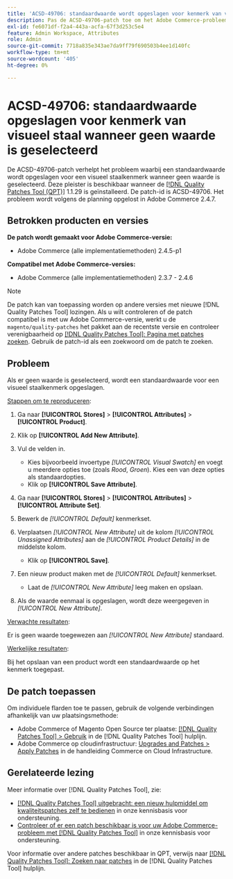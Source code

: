 ```yaml
---
title: 'ACSD-49706: standaardwaarde wordt opgeslagen voor kenmerk van visueel staal wanneer geen waarde is geselecteerd'
description: Pas de ACSD-49706-patch toe om het Adobe Commerce-probleem op te lossen waarbij een standaardwaarde wordt opgeslagen voor een visueel staalkenmerk wanneer geen waarde is geselecteerd.
exl-id: fe6071df-f2a4-443a-acfa-67f3d253c5e4
feature: Admin Workspace, Attributes
role: Admin
source-git-commit: 7718a835e343ae7da9ff79f690503b4ee1d140fc
workflow-type: tm+mt
source-wordcount: '405'
ht-degree: 0%

---
```


# ACSD-49706: standaardwaarde opgeslagen voor kenmerk van visueel staal wanneer geen waarde is geselecteerd

De ACSD-49706-patch verhelpt het probleem waarbij een standaardwaarde wordt opgeslagen voor een visueel staalkenmerk wanneer geen waarde is geselecteerd. Deze pleister is beschikbaar wanneer de [[!DNL Quality Patches Tool (QPT)]](/help/announcements/adobe-commerce-announcements/magento-quality-patches-released-new-tool-to-self-serve-quality-patches.md) 1.1.29 is geïnstalleerd. De patch-id is ACSD-49706. Het probleem wordt volgens de planning opgelost in Adobe Commerce 2.4.7.

## Betrokken producten en versies

**De patch wordt gemaakt voor Adobe Commerce-versie:**

* Adobe Commerce (alle implementatiemethoden) 2.4.5-p1

**Compatibel met Adobe Commerce-versies:**

* Adobe Commerce (alle implementatiemethoden) 2.3.7 - 2.4.6

>[!NOTE]
>
>De patch kan van toepassing worden op andere versies met nieuwe [!DNL Quality Patches Tool] lozingen. Als u wilt controleren of de patch compatibel is met uw Adobe Commerce-versie, werkt u de `magento/quality-patches` het pakket aan de recentste versie en controleer verenigbaarheid op [[!DNL Quality Patches Tool]: Pagina met patches zoeken](https://experienceleague.adobe.com/tools/commerce-quality-patches/index.html). Gebruik de patch-id als een zoekwoord om de patch te zoeken.

## Probleem

Als er geen waarde is geselecteerd, wordt een standaardwaarde voor een visueel staalkenmerk opgeslagen.

<u>Stappen om te reproduceren</u>:

1. Ga naar **[!UICONTROL Stores]** > **[!UICONTROL Attributes]** > **[!UICONTROL Product]**.
1. Klik op **[!UICONTROL Add New Attribute]**.
1. Vul de velden in.

   * Kies bijvoorbeeld invoertype *[!UICONTROL Visual Swatch]* en voegt u meerdere opties toe (zoals *Rood*, *Groen*). Kies een van deze opties als standaardopties.
   * Klik op **[!UICONTROL Save Attribute]**.

1. Ga naar **[!UICONTROL Stores]** > **[!UICONTROL Attributes]** > **[!UICONTROL Attribute Set]**.
1. Bewerk de *[!UICONTROL Default]* kenmerkset.
1. Verplaatsen *[!UICONTROL New Attribute]* uit de kolom *[!UICONTROL Unassigned Attributes]* aan de *[!UICONTROL Product Details]* in de middelste kolom.

   * Klik op **[!UICONTROL Save]**.

1. Een nieuw product maken met de *[!UICONTROL Default]* kenmerkset.

   * Laat de *[!UICONTROL New Attribute]* leeg maken en opslaan.

1. Als de waarde eenmaal is opgeslagen, wordt deze weergegeven in *[!UICONTROL New Attribute]*.

<u>Verwachte resultaten</u>:

Er is geen waarde toegewezen aan *[!UICONTROL New Attribute]* standaard.

<u>Werkelijke resultaten</u>:

Bij het opslaan van een product wordt een standaardwaarde op het kenmerk toegepast.

## De patch toepassen

Om individuele flarden toe te passen, gebruik de volgende verbindingen afhankelijk van uw plaatsingsmethode:

* Adobe Commerce of Magento Open Source ter plaatse: [[!DNL Quality Patches Tool] > Gebruik](https://experienceleague.adobe.com/docs/commerce-operations/tools/quality-patches-tool/usage.html) in de [!DNL Quality Patches Tool] hulplijn.
* Adobe Commerce op cloudinfrastructuur: [Upgrades and Patches > Apply Patches](https://experienceleague.adobe.com/docs/commerce-cloud-service/user-guide/develop/upgrade/apply-patches.html) in de handleiding Commerce on Cloud Infrastructure.

## Gerelateerde lezing

Meer informatie over [!DNL Quality Patches Tool], zie:

* [[!DNL Quality Patches Tool] uitgebracht: een nieuw hulpmiddel om kwaliteitspatches zelf te bedienen](/help/announcements/adobe-commerce-announcements/magento-quality-patches-released-new-tool-to-self-serve-quality-patches.md) in onze kennisbasis voor ondersteuning.
* [Controleer of er een patch beschikbaar is voor uw Adobe Commerce-probleem met [!DNL Quality Patches Tool]](/help/support-tools/patches-available-in-qpt-tool/check-patch-for-magento-issue-with-magento-quality-patches.md) in onze kennisbasis voor ondersteuning.

Voor informatie over andere patches beschikbaar in QPT, verwijs naar [[!DNL Quality Patches Tool]: Zoeken naar patches](https://experienceleague.adobe.com/tools/commerce-quality-patches/index.html) in de [!DNL Quality Patches Tool] hulplijn.
